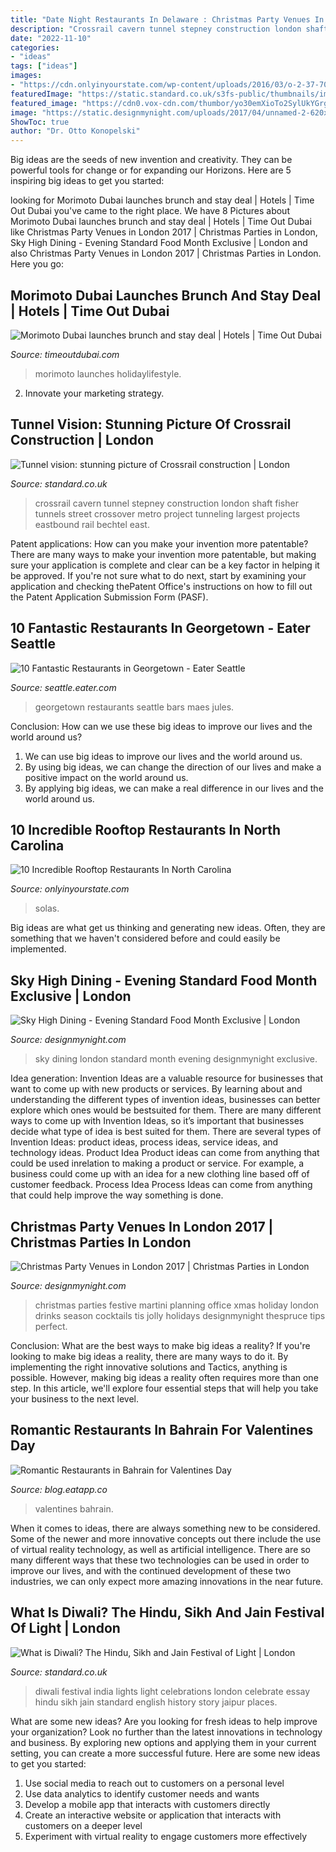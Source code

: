 ```yaml
---
title: "Date Night Restaurants In Delaware : Christmas Party Venues In London 2017"
description: "Crossrail cavern tunnel stepney construction london shaft fisher tunnels street crossover metro project tunneling largest projects eastbound rail bechtel east"
date: "2022-11-10"
categories:
- "ideas"
tags: ["ideas"]
images:
- "https://cdn.onlyinyourstate.com/wp-content/uploads/2016/03/o-2-37-700x394.jpg"
featuredImage: "https://static.standard.co.uk/s3fs-public/thumbnails/image/2013/05/17/10/crossrail.jpg"
featured_image: "https://cdn0.vox-cdn.com/thumbor/yo30emXioTo2SylUkYGrgYYazB4=/0x33:640x393/1600x900/cdn0.vox-cdn.com/uploads/chorus_image/image/46958700/Jules_Maes.0.0.jpg"
image: "https://static.designmynight.com/uploads/2017/04/unnamed-2-620x465-optimised.jpg"
ShowToc: true
author: "Dr. Otto Konopelski"
---
```



Big ideas are the seeds of new invention and creativity. They can be powerful tools for change or for expanding our Horizons. Here are 5 inspiring big ideas to get you started: 

	

		
looking for Morimoto Dubai launches brunch and stay deal | Hotels | Time Out Dubai you've came to the right place. We have 8 Pictures about Morimoto Dubai launches brunch and stay deal | Hotels | Time Out Dubai like Christmas Party Venues in London 2017 | Christmas Parties in London, Sky High Dining - Evening Standard Food Month Exclusive | London and also Christmas Party Venues in London 2017 | Christmas Parties in London. Here you go:
		
    
## Morimoto Dubai Launches Brunch And Stay Deal | Hotels | Time Out Dubai

<img loading=lazy src="https://www.timeoutdubai.com/public/images/2019/07/17/Renaissance-Downtown-Hotel.jpg" onerror="this.onerror=null;this.src='https://tse2.mm.bing.net/th?id=OIP.27hUKlsFJHb8XsZ0ToswJgHaE8&amp;pid=15.1';" alt="Morimoto Dubai launches brunch and stay deal | Hotels | Time Out Dubai">

_Source: timeoutdubai.com_

>morimoto launches holidaylifestyle. 

	

2. Innovate your marketing strategy.

    
## Tunnel Vision: Stunning Picture Of Crossrail Construction | London

<img loading=lazy src="https://static.standard.co.uk/s3fs-public/thumbnails/image/2013/05/17/10/crossrail.jpg" onerror="this.onerror=null;this.src='https://tse4.mm.bing.net/th?id=OIP.6TK-1q9Wz7sNjEDjsdtMcwHaE8&amp;pid=15.1';" alt="Tunnel vision: stunning picture of Crossrail construction | London">

_Source: standard.co.uk_

>crossrail cavern tunnel stepney construction london shaft fisher tunnels street crossover metro project tunneling largest projects eastbound rail bechtel east. 

	

Patent applications: How can you make your invention more patentable?
There are many ways to make your invention more patentable, but making sure your application is complete and clear can be a key factor in helping it be approved. If you're not sure what to do next, start by examining your application and checking thePatent Office's instructions on how to fill out the Patent Application Submission Form (PASF).

    
## 10 Fantastic Restaurants In Georgetown - Eater Seattle

<img loading=lazy src="https://cdn0.vox-cdn.com/thumbor/yo30emXioTo2SylUkYGrgYYazB4=/0x33:640x393/1600x900/cdn0.vox-cdn.com/uploads/chorus_image/image/46958700/Jules_Maes.0.0.jpg" onerror="this.onerror=null;this.src='https://tse2.mm.bing.net/th?id=OIP.uE_AiZfuHuWnWVqxQ7GeKAHaEK&amp;pid=15.1';" alt="10 Fantastic Restaurants in Georgetown - Eater Seattle">

_Source: seattle.eater.com_

>georgetown restaurants seattle bars maes jules. 

	

Conclusion: How can we use these big ideas to improve our lives and the world around us?
1. We can use big ideas to improve our lives and the world around us. 
2. By using big ideas, we can change the direction of our lives and make a positive impact on the world around us. 
3. By applying big ideas, we can make a real difference in our lives and the world around us.

    
## 10 Incredible Rooftop Restaurants In North Carolina

<img loading=lazy src="https://cdn.onlyinyourstate.com/wp-content/uploads/2016/03/o-2-37-700x394.jpg" onerror="this.onerror=null;this.src='https://tse3.mm.bing.net/th?id=OIP.Yqiwxd_qSjwSAHmOdlJ_6wHaEK&amp;pid=15.1';" alt="10 Incredible Rooftop Restaurants In North Carolina">

_Source: onlyinyourstate.com_

>solas. 

	

Big ideas are what get us thinking and generating new ideas. Often, they are something that we haven't considered before and could easily be implemented.

    
## Sky High Dining - Evening Standard Food Month Exclusive | London

<img loading=lazy src="https://static.designmynight.com/uploads/2017/04/unnamed-2-620x465-optimised.jpg" onerror="this.onerror=null;this.src='https://tse1.mm.bing.net/th?id=OIP.-KY4pvt3ZnzOctORZ7VyKQHaFj&amp;pid=15.1';" alt="Sky High Dining - Evening Standard Food Month Exclusive | London">

_Source: designmynight.com_

>sky dining london standard month evening designmynight exclusive. 

	

Idea generation:
Invention Ideas are a valuable resource for businesses that want to come up with new products or services. By learning about and understanding the different types of invention ideas, businesses can better explore which ones would be bestsuited for them. There are many different ways to come up with Invention Ideas, so it’s important that businesses decide what type of idea is best suited for them.
There are several types of Invention Ideas: product ideas, process ideas, service ideas, and technology ideas. Product Idea 
Product ideas can come from anything that could be used inrelation to making a product or service. For example, a business could come up with an idea for a new clothing line based off of customer feedback. Process Idea 
Process Ideas can come from anything that could help improve the way something is done.

    
## Christmas Party Venues In London 2017 | Christmas Parties In London

<img loading=lazy src="http://static.designmynight.com/uploads/2014/11/iStock_000014722799Medium-1200x796-optimised.jpg" onerror="this.onerror=null;this.src='https://tse4.mm.bing.net/th?id=OIP.VUFeh4b9jdn1sMxyLzw9pQHaE6&amp;pid=15.1';" alt="Christmas Party Venues in London 2017 | Christmas Parties in London">

_Source: designmynight.com_

>christmas parties festive martini planning office xmas holiday london drinks season cocktails tis jolly holidays designmynight thespruce tips perfect. 

	

Conclusion: What are the best ways to make big ideas a reality?
If you're looking to make big ideas a reality, there are many ways to do it. By implementing the right innovative solutions and Tactics, anything is possible. However, making big ideas a reality often requires more than one step. In this article, we'll explore four essential steps that will help you take your business to the next level.

    
## Romantic Restaurants In Bahrain For Valentines Day

<img loading=lazy src="https://blog.eatapp.co/content/images/2018/01/2016_6_valentines_base.jpg" onerror="this.onerror=null;this.src='https://tse2.mm.bing.net/th?id=OIP.jDTBnZtuCVtdDH1oUxUjWAHaEc&amp;pid=15.1';" alt="Romantic Restaurants in Bahrain for Valentines Day">

_Source: blog.eatapp.co_

>valentines bahrain. 

	

When it comes to ideas, there are always something new to be considered. Some of the newer and more innovative concepts out there include the use of virtual reality technology, as well as artificial intelligence. There are so many different ways that these two technologies can be used in order to improve our lives, and with the continued development of these two industries, we can only expect more amazing innovations in the near future.

    
## What Is Diwali? The Hindu, Sikh And Jain Festival Of Light | London

<img loading=lazy src="https://static.standard.co.uk/s3fs-public/thumbnails/image/2018/11/05/15/2-diwali-291.jpg" onerror="this.onerror=null;this.src='https://tse2.mm.bing.net/th?id=OIP.AHTUn9MTSy8RQaV57IOWPgHaE8&amp;pid=15.1';" alt="What is Diwali? The Hindu, Sikh and Jain Festival of Light | London">

_Source: standard.co.uk_

>diwali festival india lights light celebrations london celebrate essay hindu sikh jain standard english history story jaipur places. 

	

What are some new ideas?
Are you looking for fresh ideas to help improve your organization? Look no further than the latest innovations in technology and business. By exploring new options and applying them in your current setting, you can create a more successful future. Here are some new ideas to get you started: 
1. Use social media to reach out to customers on a personal level 
2. Use data analytics to identify customer needs and wants 
3. Develop a mobile app that interacts with customers directly 
4. Create an interactive website or application that interacts with customers on a deeper level 
5. Experiment with virtual reality to engage customers more effectively 


